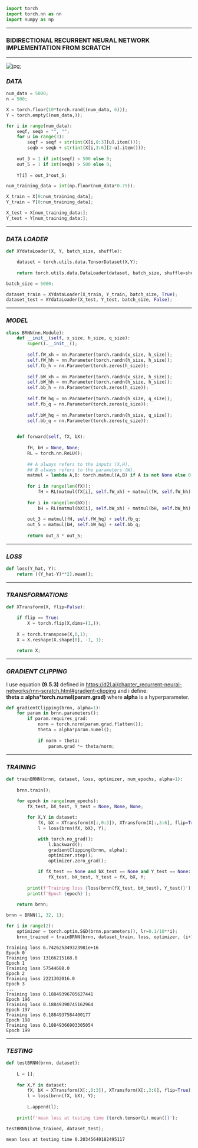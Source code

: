 ```python
import torch
import torch.nn as nn
import numpy as np
```

***
### BIDIRECTIONAL RECURRENT NEURAL NETWORK IMPLEMENTATION FROM SCRATCH
***

![jpg](../plots/BRNN_fig1.JPG);

### *DATA*


```python
num_data = 5000;
n = 500;

X = torch.floor(10*torch.rand((num_data, 6)));
Y = torch.empty((num_data,));

for i in range(num_data):
    seqf, seqb = "", "";
    for u in range(3):
        seqf = seqf + str(int(X[i,0:3][u].item()));
        seqb = seqb + str(int(X[i,3:6][2-u].item()));
        
    out_3 = 1 if int(seqf) < 500 else 0;
    out_5 = 1 if int(seqb) > 500 else 0;
    
    Y[i] = out_3*out_5;
```


```python
num_training_data = int(np.floor(num_data*0.75));

X_train = X[0:num_training_data];
Y_train = Y[0:num_training_data];

X_test = X[num_training_data:];
Y_test = Y[num_training_data:];
```

***
### *DATA LOADER*


```python
def XYdataLoader(X, Y, batch_size, shuffle):

    dataset = torch.utils.data.TensorDataset(X,Y);
    
    return torch.utils.data.DataLoader(dataset, batch_size, shuffle=shuffle, num_workers=2);
```


```python
batch_size = 5000;

dataset_train = XYdataLoader(X_train, Y_train, batch_size, True);
dataset_test = XYdataLoader(X_test, Y_test, batch_size, False);
```

***
### *MODEL*


```python
class BRNN(nn.Module):
    def __init__(self, x_size, h_size, q_size):
        super().__init__();
            
        self.fW_xh = nn.Parameter(torch.randn(x_size, h_size));
        self.fW_hh = nn.Parameter(torch.randn(h_size, h_size));
        self.fb_h = nn.Parameter(torch.zeros(h_size));
        
        self.bW_xh = nn.Parameter(torch.randn(x_size, h_size));
        self.bW_hh = nn.Parameter(torch.randn(h_size, h_size));
        self.bb_h = nn.Parameter(torch.zeros(h_size));
        
        self.fW_hq = nn.Parameter(torch.randn(h_size, q_size));
        self.fb_q = nn.Parameter(torch.zeros(q_size));
        
        self.bW_hq = nn.Parameter(torch.randn(h_size, q_size));
        self.bb_q = nn.Parameter(torch.zeros(q_size));
        

    def forward(self, fX, bX):
        
        fH, bH = None, None;
        RL = torch.nn.ReLU();
        
        ## A always refers to the inputs (X,H).
        ## B always refers to the parameters (W).
        matmul = lambda A,B: torch.matmul(A,B) if A is not None else 0;
        
        for i in range(len(fX)):
            fH = RL(matmul(fX[i], self.fW_xh) + matmul(fH, self.fW_hh) + self.fb_h);
        
        for i in range(len(bX)):
            bH = RL(matmul(bX[i], self.bW_xh) + matmul(bH, self.bW_hh) + self.bb_h);
            
        out_3 = matmul(fH, self.fW_hq) + self.fb_q;
        out_5 = matmul(bH, self.bW_hq) + self.bb_q;
        
        return out_3 * out_5;
```

***
### *LOSS*


```python
def loss(Y_hat, Y):    
    return ((Y_hat-Y)**2).mean();
```

***
### *TRANSFORMATIONS*


```python
def XTransform(X, flip=False):

    if flip == True:
        X = torch.flip(X,dims=(1,));
        
    X = torch.transpose(X,0,1);
    X = X.reshape(X.shape[0], -1, 1);
    
    return X;
```

***
### *GRADIENT CLIPPING*

I use equation **(9.5.3)** defined in https://d2l.ai/chapter_recurrent-neural-networks/rnn-scratch.html#gradient-clipping and i define:    
**theta = alpha*torch.numel(param.grad)** where **alpha** is a hyperparameter.


```python
def gradientClipping(brnn, alpha=1):
    for param in brnn.parameters():
        if param.requires_grad:
            norm = torch.norm(param.grad.flatten());
            theta = alpha*param.numel();
            
            if norm > theta:
                param.grad *= theta/norm;
```

***
### *TRAINING*


```python
def trainBRNN(brnn, dataset, loss, optimizer, num_epochs, alpha=1):
    
    brnn.train();
    
    for epoch in range(num_epochs):
        fX_test, bX_test, Y_test = None, None, None;

        for X,Y in dataset:
            fX, bX = XTransform(X[:,0:3]), XTransform(X[:,3:6], flip=True);
            l = loss(brnn(fX, bX), Y);

            with torch.no_grad():
                l.backward();
                gradientClipping(brnn, alpha);
                optimizer.step();
                optimizer.zero_grad();

            if fX_test == None and bX_test == None and Y_test == None:
                fX_test, bX_test, Y_test = fX, bX, Y;
            
        print(f'Training loss {loss(brnn(fX_test, bX_test), Y_test)}');
        print(f'Epoch {epoch}');                        
        
    return brnn;
```


```python
brnn = BRNN(1, 32, 1);
```


```python
for i in range(2):
    optimizer = torch.optim.SGD(brnn.parameters(), lr=0.1/10**i);    
    brnn_trained = trainBRNN(brnn, dataset_train, loss, optimizer, (i+1)*100);
```

    Training loss 6.742625349323981e+16
    Epoch 0
    Training loss 13166215168.0
    Epoch 1
    Training loss 57544688.0
    Epoch 2
    Training loss 2221302016.0
    Epoch 3
    ...
    Training loss 0.18849396705627441
    Epoch 196
    Training loss 0.18849390745162964
    Epoch 197
    Training loss 0.1884937584400177
    Epoch 198
    Training loss 0.18849366903305054
    Epoch 199


***
### *TESTING*


```python
def testBRNN(brnn, dataset):
    
    L = [];
    
    for X,Y in dataset:
        fX, bX = XTransform(X[:,0:3]), XTransform(X[:,3:6], flip=True);
        l = loss(brnn(fX, bX), Y);
        
        L.append(l);
        
    print(f'mean loss at testing time {torch.tensor(L).mean()}');
```


```python
testBRNN(brnn_trained, dataset_test);
```

    mean loss at testing time 0.20345640182495117

